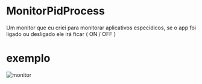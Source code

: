 # MonitorPidProcess
Um monitor que eu criei para monitorar aplicativos especidicos, se o app foi ligado ou desligado ele irá ficar ( ON / OFF )

# exemplo

![monitor](https://github.com/xroo1/MonitorPidProcess/assets/108178145/00734e68-dd30-4bde-ae02-4c2fd270f402)

